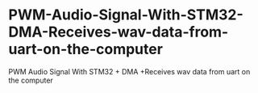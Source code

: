 # PWM-Audio-Signal-With-STM32-DMA-Receives-wav-data-from-uart-on-the-computer
PWM Audio Signal With STM32 + DMA +Receives wav data from uart on the computer
